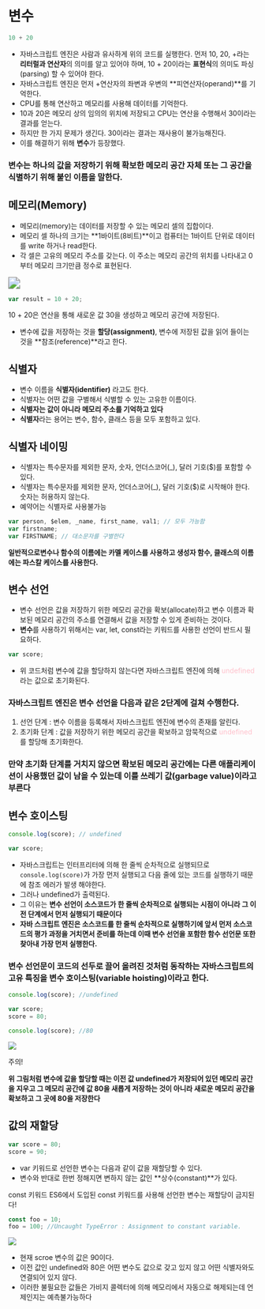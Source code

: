 # 변수

```javascript
10 + 20
```

- 자바스크립트 엔진은 사람과 유사하게 위의 코드를 실행한다. 먼저 10, 20, +라는 **리터럴과 연산자**의 의미를 알고 있어야 하며, 10 + 20이라는 **표현식**의 의미도 파싱(parsing) 할 수 있어야 한다.
- 자바스크립트 엔진은 먼저 +연산자의 좌변과 우변의 **피연산자(operand)**를 기억한다.
- CPU를 통해 연산하고 메모리를 사용해 데이터를 기억한다.
- 10과 20은 메모리 상의 임의의 위치에 저장되고 CPU는 연산을 수행해서 30이라는 결과를 얻는다.
- 하지만 한 가지 문제가 생긴다. 30이라는 결과는 재사용이 불가능해진다.
- 이를 해결하기 위해 **변수**가 등장했다.

### 변수는 하나의 값을 저장하기 위해 확보한 메모리 공간 자체 또는 그 공간을 식별하기 위해 붙인 이름을 말한다.



## 메모리(Memory)

- 메모리(memory)는 데이터를 저장할 수 있는 메모리 셀의 집합이다.
- 메모리 셀 하나의 크기는 **1바이트(8비트)**이고 컴퓨터는 1바이트 단위로 데이터를 write 하거나 read한다.
- 각 셀은 고유의 메모리 주소를 갖는다. 이 주소는 메모리 공간의 위치를 나타내고 0부터 메모리 크기만큼 정수로 표현된다.

<img src="https://www.bogotobogo.com/cplusplus/images/quiz/byte_prefixes.png" style="zoom:150%;" />



```javascript
var result = 10 + 20;
```

10 + 20은 연산을 통해 새로운 값 30을 생성하고 메모리 공간에 저장된다.

- 변수에 값을 저장하는 것을 **할당(assignment)**, 변수에 저장된 값을 읽어 들이는 것을 **참조(reference)**라고 한다.



## 식별자

- 변수 이름을 **식별자(identifier)** 라고도 한다.
- 식별자는 어떤 값을 구별해서 식별할 수 있는 고유한 이름이다.
- **식별자는 값이 아니라 메모리 주소를 기억하고 있다**
- **식별자**라는 용어는 변수, 함수, 클래스 등을 모두 포함하고 있다.

## 식별자 네이밍

- 식별자는 특수문자를 제외한 문자, 숫자, 언더스코어(_), 달러 기호($)를 포함할 수 있다.
- 식별자는 특수문자를 제외한 문자, 언더스코어(_), 달러 기호($)로 시작해야 한다. 숫자는 허용하지 않는다.
- 예약어는 식별자로 사용불가능

```javascript
var person, $elem, _name, first_name, val1; // 모두 가능함
var firstname;
var FIRSTNAME; // 대소문자를 구별한다
```

**일반적으로변수나 함수의 이름에는 카멜 케이스를 사용하고 생성자 함수, 클래스의 이름에는 파스칼 케이스를 사용한다.**



## 변수 선언

- 변수 선언은 값을 저장하기 위한 메모리 공간을 확보(allocate)하고 변수 이름과 확보된 메모리 공간의 주소를 연결해서 값을 저장할 수 있게 준비하는 것이다.
- **변수**를 사용하기 위해서는 var, let, const라는 키워드를 사용한 선언이 반드시 필요하다.

```javascript
var score;
```

- 위 코드처럼 변수에 값을 할당하지 않는다면 자바스크립트 엔진에 의해 <span style=color:pink>undefined</span>라는 값으로 초기화된다.

### 자바스크립트 엔진은 변수 선언을 다음과 같은 2단계에 걸쳐 수행한다.

1. 선언 단계 : 변수 이름을 등록해서 자바스크립트 엔진에 변수의 존재를 알린다.
2. 초기화 단계 : 값을 저장하기 위한 메모리 공간을 확보하고 암묵적으로 <span style=color:pink>undefined</span>를 할당해 초기화한다.

### 만약 초기화 단계를 거치지 않으면 확보된 메모리 공간에는 다른 애플리케이션이 사용했던 값이 남을 수 있는데 이를 쓰레기 값(garbage value)이라고 부른다



## 변수 호이스팅

```javascript
console.log(score); // undefined

var score;
```

- 자바스크립트는 인터프리터에 의해 한 줄씩 순차적으로 실행되므로 <code>console.log(score)</code>가 가장 먼저 실행되고 다음 줄에 있는 코드를 실행하기 때문에 참조 에러가 발생 해야한다.
- 그러나 undefined가 출력된다.
- 그 이유는 **변수 선언이 소스코드가 한 줄씩 순차적으로 실행되는 시점이 아니라 그 이전 단계에서 먼저 실행되기 때문이다**
- **자바 스크립트 엔진은 소스코드를 한 줄씩 순차적으로 실행하기에 앞서 먼저 소스코드의 평가 과정을 거치면서 준비를 하는데 이때 변수 선언을 포함한 함수 선언문 또한 찾아내 가장 먼저 실행한다.**

### 변수 선언문이 코드의 선두로 끌어 올려진 것처럼 동작하는 자바스크립트의 고유 특징을 변수 호이스팅(variable hoisting)이라고 한다.

```javascript
console.log(score); //undefined

var score;
score = 80;

console.log(score); //80
```

![](https://poiemaweb.com/assets/fs-images/4-8.png)

주의!  

**위 그림처럼 변수에 값을 할당할 때는 이전 값 undefined가 저장되어 있던 메모리 공간을 지우고 그 메모리 공간에 값 80을 새롭게 저장하는 것이 아니라 새로운 메모리 공간을 확보하고 그 곳에 80을 저장한다**



## 값의 재할당

```javascript
var score = 80;
score = 90;
```

- var 키워드로 선언한 변수는 다음과 같이 값을 재할당할 수 있다.
- 변수와 반대로 한번 정해지면 변하지 않는 값인 **상수(constant)**가 있다.

const 키워드
ES6에서 도입된 const 키워드를 사용해 선언한 변수는 재할당이 금지된다!

```javascript
const foo = 10;
foo = 100; //Uncaught TypeError : Assignment to constant variable.
```

![](https://poiemaweb.com/assets/fs-images/4-10.png)

- 현재 scroe 변수의 값은 90이다.
- 이전 값인 undefined와 80은 어떤 변수도 값으로 갖고 있지 않고 어떤 식별자와도 연결되어 있지 않다.
- 이러한 불필요한 값들은 가비지 콜렉터에 의해 메모리에서 자동으로 해제되는데 언제인지는 예측불가능하다


